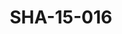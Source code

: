 ---
pid: SHA-15-016
title: SHA-15-016
language: en
collection: Sharhabil Ahmed
original_label: 
rights: Sharhabil Ahmed
location_of_original: Sharhabil Ahmed
photographer_or_studio: 
scanned_from: photograph 12.1 by 16.4
_date: '1962'
location: Ethiopia, Addis Ababa
description: Sharhabil Ahmed and band in front of crowd in national theater
additional_notes: 
permission_display: 'yes'
on_server: 'no'
on_website: 'no'
permalink: /photopages/en/SHA-15-016.html
layout: photo-page
---